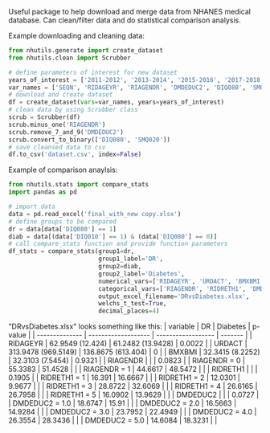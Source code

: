 Useful package to help download and merge data from NHANES medical database. Can clean/filter data and do statistical comparison analysis. 

Example downloading and cleaning data:

```python
from nhutils.generate import create_dataset
from nhutils.clean import Scrubber

# define parameters of interest for new dataset
years_of_interest = ['2011-2012', '2013-2014', '2015-2016', '2017-2018']
var_names = ['SEQN', 'RIDAGEYR', 'RIAGENDR', 'DMDEDUC2', 'DIQ080', 'SMQ020']
# download and create dataset
df = create_dataset(vars=var_names, years=years_of_interest)
# clean data by using Scrubber class
scrub = Scrubber(df)
scrub.minus_one('RIAGENDR')
scrub.remove_7_and_9('DMDEDUC2')
scrub.convert_to_binary(['DIQ080', 'SMQ020'])
# save cleansed data to csv
df.to_csv('dataset.csv', index=False)
```

Example of comparison anaylsis:

```python
from nhutils.stats import compare_stats
import pandas as pd

# import data
data = pd.read_excel('final_with_new copy.xlsx')
# define groups to be compared
dr = data[data['DIQ080'] == 1]
diab = data[(data['DIQ010'] == 1) & (data['DIQ080'] == 0)]
# call compare_stats function and provide function parameters
df_stats = compare_stats(group1=dr, 
                         group1_label='DR', 
                         group2=diab, 
                         group2_label='Diabetes',
                         numerical_vars=['RIDAGEYR', 'URDACT', 'BMXBMI'],
                         categorical_vars=['RIAGENDR', 'RIDRETH1', 'DMDEDUC2'],
                         output_excel_filename='DRvsDiabetes.xlsx',
                         welchs_t_test=True,
                         decimal_places=4)
```
"DRvsDiabetes.xlsx" looks something like this:
| variable       | DR                  | Diabetes           | p-value |
| -------------- | ------------------- | ------------------ | ------- |
| RIDAGEYR       | 62.9549 (12.424)    | 61.2482 (13.9428)  | 0.0022  |
| URDACT         | 313.9478 (969.5149) | 136.8675 (613.404) | 0       |
| BMXBMI         | 32.3415 (8.2252)    | 32.3103 (7.5454)   | 0.9321  |
| RIAGENDR       |                     |                    | 0.0823  |
| RIAGENDR = 0   | 55.3383             | 51.4528            |         |
| RIAGENDR = 1   | 44.6617             | 48.5472            |         |
| RIDRETH1       |                     |                    | 0.1905  |
| RIDRETH1 = 1   | 16.391              | 16.6667            |         |
| RIDRETH1 = 2   | 12.0301             | 9.9677             |         |
| RIDRETH1 = 3   | 28.8722             | 32.6069            |         |
| RIDRETH1 = 4   | 26.6165             | 26.7958            |         |
| RIDRETH1 = 5   | 16.0902             | 13.9629            |         |
| DMDEDUC2       |                     |                    | 0.0727  |
| DMDEDUC2 = 1.0 | 18.6747             | 15.91              |         |
| DMDEDUC2 = 2.0 | 16.5663             | 14.9284            |         |
| DMDEDUC2 = 3.0 | 23.7952             | 22.4949            |         |
| DMDEDUC2 = 4.0 | 26.3554             | 28.3436            |         |
| DMDEDUC2 = 5.0 | 14.6084             | 18.3231            |         |
